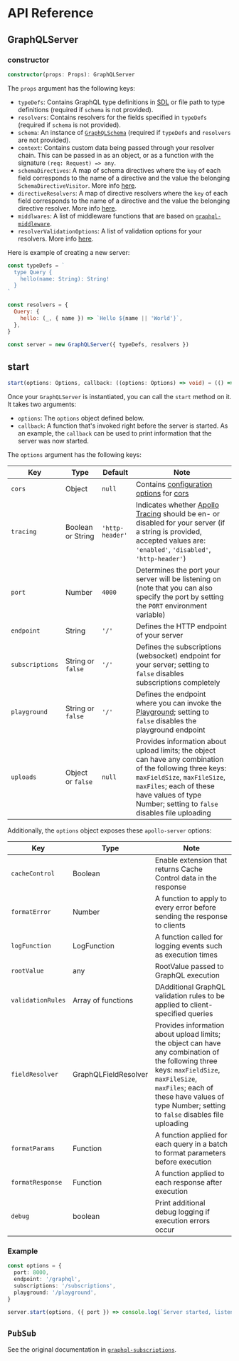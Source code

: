 # API Reference

## GraphQLServer

### constructor

```ts
constructor(props: Props): GraphQLServer
```

The `props` argument has the following keys:

- `typeDefs`: Contains GraphQL type definitions in [SDL](https://blog.graph.cool/graphql-sdl-schema-definition-language-6755bcb9ce51) or file path to type definitions (required if `schema` is not provided).
- `resolvers`: Contains resolvers for the fields specified in `typeDefs` (required if `schema` is not provided).
- `schema`: An instance of [`GraphQLSchema`](http://graphql.org/graphql-js/type/#graphqlschema) (required if `typeDefs` and `resolvers` are not provided).
- `context`: Contains custom data being passed through your resolver chain. This can be passed in as an object, or as a function with the signature `(req: Request) => any`.
- `schemaDirectives`: A map of schema directives where the `key` of each field corresponds to the name of a directive and the value the belonging `SchemaDirectiveVisitor`. More info [here](https://www.apollographql.com/docs/graphql-tools/schema-directives.html#Using-schema-directives).
- `directiveResolvers`: A map of directive resolvers where the `key` of each field corresponds to the name of a directive and the value the belonging directive resolver. More info [here](https://www.apollographql.com/docs/graphql-tools/schema-directives.html#What-about-directiveResolvers).
- `middlwares`:  A list of middleware functions that are based on [`graphql-middleware`](https://github.com/graphcool/graphql-middleware).
- `resolverValidationOptions`: A list of validation options for your resolvers. More info [here](https://www.apollographql.com/docs/graphql-tools/resolvers.html#addResolveFunctionsToSchema).

<!-- | **Key** | **Type** | **Default** | **Note** |
| ---  | --- | --- | --- |
| `typeDefs` | String  |  `null` | Contains GraphQL type definitions in [SDL](https://blog.graph.cool/graphql-sdl-schema-definition-language-6755bcb9ce51) or file path to type definitions (required if `schema` is not provided)  |
| `resolvers`  | Object  |  `null`  | Contains resolvers for the fields specified in `typeDefs` (required if `schema` is not provided) |
| `schema`  | Object |  `null`  | An instance of [`GraphQLSchema`](http://graphql.org/graphql-js/type/#graphqlschema) (required if `typeDefs` and `resolvers` are not provided) |
| `context`  | Object or Function  |  `{}`  | Contains custom data being passed through your resolver chain. This can be passed in as an object, or as a Function with the signature `(req: Request) => any`  |
| `directiveResolvers`  | Object  | `null` |  A map of directive resolvers where the `key` of each field corresponds to the name of a directive and the value the belonging directive resolver. More info [here](https://www.apollographql.com/docs/graphql-tools/schema-directives.html#What-about-directiveResolvers). |
| `schemaDirectives`  | Object | `null` | A map of schema directives where the `key` of each field corresponds to the name of a directive and the value the belonging `SchemaDirectiveVisitor`. More info [here](https://www.apollographql.com/docs/graphql-tools/schema-directives.html#Using-schema-directives). |
| `middlewares`  | [Function] |  | A list of middleware functions based on [`graphql-middleware`](https://github.com/graphcool/graphql-middleware). |
| `resolverValidationOptions` | Object | `null` | A list of validation options for your resolvers. More info [here](https://www.apollographql.com/docs/graphql-tools/resolvers.html#addResolveFunctionsToSchema). | -->

Here is example of creating a new server:

```js
const typeDefs = `
  type Query {
    hello(name: String): String!
  }
`

const resolvers = {
  Query: {
    hello: (_, { name }) => `Hello ${name || 'World'}`,
  },
}

const server = new GraphQLServer({ typeDefs, resolvers })
```

## start

```ts
start(options: Options, callback: ((options: Options) => void) = (() => null)): Promise<void>
```

Once your `GraphQLServer` is instantiated, you can call the `start` method on it. It takes two arguments:

- `options`: The `options` object defined below.
- `callback`: A function that's invoked right before the server is started. As an example, the `callback` can be used to print information that the server was now started.

The `options` argument has the following keys:

| Key | Type | Default | Note |
| ---  | --- | --- | --- |
| `cors` | Object |  `null` | Contains [configuration options](https://github.com/expressjs/cors#configuration-options) for [cors](https://github.com/expressjs/cors) |
| `tracing`  | Boolean or String  |  `'http-header'`  | Indicates whether [Apollo Tracing](https://github.com/apollographql/apollo-tracing) should be en- or disabled for your server (if a string is provided, accepted values are: `'enabled'`, `'disabled'`, `'http-header'`) |
| `port`  | Number |  `4000`  | Determines the port your server will be listening on (note that you can also specify the port by setting the `PORT` environment variable) |
| `endpoint`  | String  |  `'/'`  | Defines the HTTP endpoint of your server |
| `subscriptions` | String or `false`  |  `'/'`  | Defines the subscriptions (websocket) endpoint for your server; setting to `false` disables subscriptions completely |
| `playground` | String or `false` |  `'/'`  | Defines the endpoint where you can invoke the [Playground](https://github.com/graphcool/graphql-playground); setting to `false` disables the playground endpoint |
| `uploads` | Object or `false`  | `null`  | Provides information about upload limits; the object can have any combination of the following three keys: `maxFieldSize`, `maxFileSize`, `maxFiles`; each of these have values of type Number; setting to `false` disables file uploading |

Additionally, the `options` object exposes these `apollo-server` options:

| Key | Type | Note |
| ---  | --- | --- |
| `cacheControl`  | Boolean  | Enable extension that returns Cache Control data in the response |
| `formatError`  | Number | A function to apply to every error before sending the response to clients |
| `logFunction`  | LogFunction  | A function called for logging events such as execution times |
| `rootValue` | any  | RootValue passed to GraphQL execution |
| `validationRules` | Array of functions | DAdditional GraphQL validation rules to be applied to client-specified queries |
| `fieldResolver` | GraphQLFieldResolver  | Provides information about upload limits; the object can have any combination of the following three keys: `maxFieldSize`, `maxFileSize`, `maxFiles`; each of these have values of type Number; setting to `false` disables file uploading |
| `formatParams` | Function  | A function applied for each query in a batch to format parameters before execution |
| `formatResponse` | Function | A function applied to each response after execution |
| `debug` | boolean  | Print additional debug logging if execution errors occur |

### Example

```ts
const options = {
  port: 8000,
  endpoint: '/graphql',
  subscriptions: '/subscriptions',
  playground: '/playground',
}

server.start(options, ({ port }) => console.log(`Server started, listening on port ${port} for incoming requests.`))
```

## `PubSub`

See the original documentation in [`graphql-subscriptions`](https://github.com/apollographql/graphql-subscriptions).